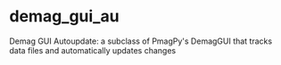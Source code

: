 # demag_gui_au
Demag GUI Autoupdate: a subclass of PmagPy's DemagGUI that tracks data files and automatically updates changes
